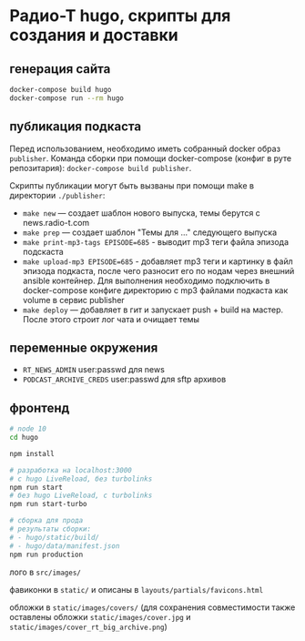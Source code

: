 # Радио-Т hugo, скрипты для создания и доставки

## генерация сайта
```bash
docker-compose build hugo
docker-compose run --rm hugo
```

## публикация подкаста

Перед использованием, необходимо иметь собранный docker образ `publisher`. Команда сборки при помощи docker-compose (конфиг в руте репозитария): `docker-compose build publisher`.

Скрипты публикации могут быть вызваны при помощи make в директории `./publisher`:

- `make new` — создает шаблон нового выпуска, темы берутся с news.radio-t.com
- `make prep` — создает шаблон "Темы для ..." следующего выпуска
- `make print-mp3-tags EPISODE=685` - выводит mp3 теги файла эпизода подскаста
- `make upload-mp3 EPISODE=685` - добавляет mp3 теги и картинку в файл эпизода подкаста, после чего разносит его по нодам через внешний ansible контейнер. Для выполнения необходимо подключить в docker-compose конфиге директорию с mp3 файлами подкаста как volume в сервис publisher
- `make deploy` — добавляет в гит и запускает push + build на мастер. После этого строит лог чата и очищает темы


## переменные окружения

- `RT_NEWS_ADMIN` user:passwd для news
- `PODCAST_ARCHIVE_CREDS` user:passwd для sftp архивов

## фронтенд

```bash
# node 10
cd hugo

npm install

# разработка на localhost:3000
# с hugo LiveReload, без turbolinks
npm run start
# без hugo LiveReload, с turbolinks
npm run start-turbo

# сборка для прода
# результаты сборки:
# - hugo/static/build/
# - hugo/data/manifest.json
npm run production
```

лого в `src/images/`

фавиконки в `static/` и описаны в `layouts/partials/favicons.html`

обложки в `static/images/covers/` (для сохранения совместимости также оставлены обложки `static/images/cover.jpg` и `static/images/cover_rt_big_archive.png`)
